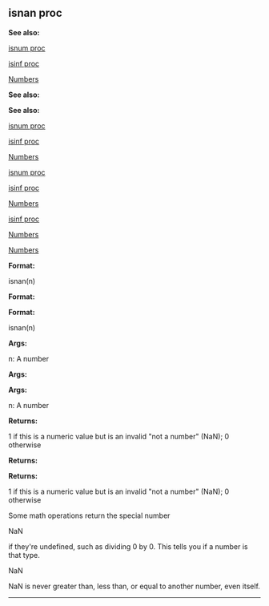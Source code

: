 

 isnan proc
------------




**See also:** 


[isnum proc](#/proc/isnum) 

[isinf proc](#/proc/isinf) 

[Numbers](/{notes}/numbers) 





**See also:** 

**See also:**

[isnum proc](#/proc/isnum) 

[isinf proc](#/proc/isinf) 

[Numbers](/{notes}/numbers) 



[isnum proc](#/proc/isnum)

[isinf proc](#/proc/isinf) 

[Numbers](/{notes}/numbers) 


[isinf proc](#/proc/isinf)

[Numbers](/{notes}/numbers) 

[Numbers](/{notes}/numbers)


**Format:** 


 isnan(n)
 


**Format:** 

**Format:**

 isnan(n)



**Args:** 


 n: A number
 


**Args:** 

**Args:**

 n: A number



**Returns:** 


 1 if this is a numeric value but is an invalid "not a number" (NaN); 0 otherwise
 


**Returns:** 

**Returns:**

 1 if this is a numeric value but is an invalid "not a number" (NaN); 0 otherwise


 Some math operations return the special number
 
 NaN
 
 if they're
undefined, such as dividing 0 by 0. This tells you if a number is that type.




 NaN


 NaN is never greater than, less than, or equal to another number, even
itself.





---


